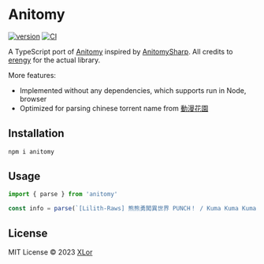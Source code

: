 # Anitomy

[![version](https://img.shields.io/npm/v/anitomy?color=rgb%2850%2C203%2C86%29&label=Anitomy)](https://www.npmjs.com/package/anitomy) [![CI](https://github.com/yjl9903/AnimeGarden/actions/workflows/ci.yml/badge.svg)](https://github.com/yjl9903/AnimeGarden/actions/workflows/ci.yml)

A TypeScript port of [Anitomy](https://github.com/erengy/anitomy) inspired by [AnitomySharp](https://github.com/tabratton/AnitomySharp). All credits to [erengy](https://github.com/erengy) for the actual library.

More features:

+ Implemented without any dependencies, which supports run in Node, browser
+ Optimized for parsing chinese torrent name from [動漫花園](https://share.dmhy.org/)

## Installation

```bash
npm i anitomy
```

## Usage

```ts
import { parse } from 'anitomy'

const info = parse(`[Lilith-Raws] 熊熊勇闖異世界 PUNCH！ / Kuma Kuma Kuma Bear S02 - 02 [Baha][WEB-DL][1080p][AVC AAC][CHT][MP4]`)
```

## License

MIT License © 2023 [XLor](https://github.com/yjl9903)
